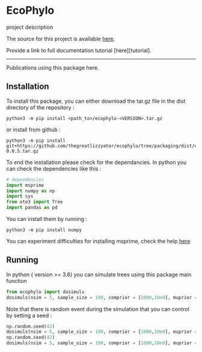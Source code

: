 # EcoPhylo

project description

The source for this project is available [here][src].

Provide a link to full documentation tutorial [here][tutorial]. 

----

Publications using this package here. 

[src]: https://github.com/thegreatlizzyator/ecophylo

## Installation ##

To install this package, you can either download the tar.gz file in the dist directory of the repository :
```shell
python3 -m pip install <path_to>/ecophylo-<VERSION>.tar.gz
``` 
or install from github :
```shell
python3 -m pip install git+https://github.com/thegreatlizzyator/ecophylo/tree/packaging/dist/ecophylo-0.0.5.tar.gz
```

To end the installation please check for the dependancies. In python you can check the dependencies like this :
```python
# dependencies
import msprime
import numpy as np
import sys
from ete3 import Tree
import pandas as pd
```

You can install them by running :
```shell
python3 -m pip install numpy
```
You can experiment difficulties for installing msprime, check the help [here][msprime]

[msprime]: https://msprime.readthedoc.io/en/stable/installation.html


## Running ##

In python ( version >= 3.6) you can simulate trees using this package main function 
```python
from ecophylo import dosimuls
dosimuls(nsim = 5, sample_size = 100, comprior = [1000,10e9], muprior = [1e-6] , verbose = True)
```

Note that there is random event during the simulation that you can control by setting a seed :
```python
np.random.seed(42)
dosimuls(nsim = 5, sample_size = 100, comprior = [1000,10e9], muprior = [1e-6] , verbose = True)
np.random.seed(42)
dosimuls(nsim = 5, sample_size = 100, comprior = [1000,10e9], muprior = [1e-6] , verbose = True)
```

